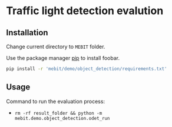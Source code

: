 # Traffic light detection evalution

## Installation

Change current directory to `MEBIT` folder.

Use the package manager [pip](https://pip.pypa.io/en/stable/) to install foobar.

```bash
pip install -r 'mebit/demo/object_detection/requirements.txt'
```

## Usage

Command to run the evaluation process:

- `rm -rf result_folder && python -m mebit.demo.object_detection.odet_run`
